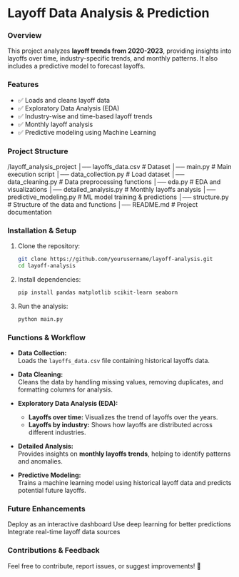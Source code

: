 # **Layoff Data Analysis & Prediction**  

### **Overview**  
This project analyzes **layoff trends from 2020-2023**, providing insights into layoffs over time, industry-specific trends, and monthly patterns. It also includes a predictive model to forecast layoffs.  

### **Features**  
- ✅ Loads and cleans layoff data  
- ✅ Exploratory Data Analysis (EDA)  
- ✅ Industry-wise and time-based layoff trends  
- ✅ Monthly layoff analysis  
- ✅ Predictive modeling using Machine Learning  

### **Project Structure**  

/layoff_analysis_project
│── layoffs_data.csv # Dataset
│── main.py # Main execution script
│── data_collection.py # Load dataset
│── data_cleaning.py # Data preprocessing functions
│── eda.py # EDA and visualizations
│── detailed_analysis.py # Monthly layoffs analysis
│── predictive_modeling.py # ML model training & predictions
│── structure.py # Structure of the data and functions
│── README.md # Project documentation


### **Installation & Setup**  
1. Clone the repository:  
   ```bash
   git clone https://github.com/yourusername/layoff-analysis.git
   cd layoff-analysis

2. Install dependencies:
    ```bash
    pip install pandas matplotlib scikit-learn seaborn


3. Run the analysis:
   ```bash
   python main.py

### **Functions & Workflow**  

- **Data Collection:**  
  Loads the `layoffs_data.csv` file containing historical layoffs data.

- **Data Cleaning:**  
  Cleans the data by handling missing values, removing duplicates, and formatting columns for analysis.

- **Exploratory Data Analysis (EDA):**  
  - **Layoffs over time:** Visualizes the trend of layoffs over the years.  
  - **Layoffs by industry:** Shows how layoffs are distributed across different industries.

- **Detailed Analysis:**  
  Provides insights on **monthly layoffs trends**, helping to identify patterns and anomalies.

- **Predictive Modeling:**  
  Trains a machine learning model using historical layoff data and predicts potential future layoffs.


### **Future Enhancements**
Deploy as an interactive dashboard
Use deep learning for better predictions
Integrate real-time layoff data sources

### **Contributions & Feedback**
Feel free to contribute, report issues, or suggest improvements! 🚀




